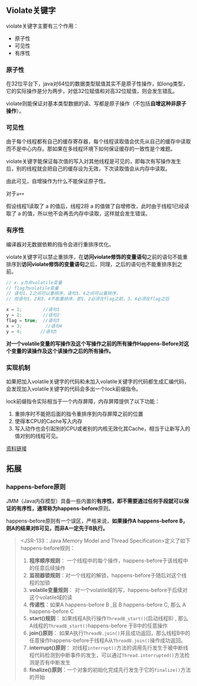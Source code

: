 ## Violate关键字

violate关键字主要有三个作用：

- 原子性
- 可见性
- 有序性



### 原子性

在32位平台下，java对64位的数据类型赋值其实不是原子性操作，如long类型，它的实际操作是分为两步，对低32位赋值和对高32位赋值，则会发生错乱。

violate则能保证对基本类型数据的读、写都是原子操作（不包括**自增这种非原子操作**）。



### 可见性

由于每个线程都有自己的缓存寄存器，每个线程读取值会优先从自己的缓存中读取而不是中心内存。那如果在多线程环境下如何保证缓存的一致性是个难题。

violate关键字能保证每次值的写入对其他线程是可见的，即每次有写操作发生后，别的线程就会把自己的缓存设为无效，下次读取值会从内存中读取。

由此可见，自增操作为什么不能保证原子性。

对于`a++`

假设线程1读取了 a 的值后，线程2将 a 的值做了自增修改，此时由于线程1已经读取了 a  的值，所以他不会再去内存中读取，这样就会发生错误。



### 有序性

编译器对无数据依赖的指令会进行重排序优化。

violate关键字可以禁止重排序，在**访问violate修饰的变量语句**之前的语句不能重排序到**访问violate修饰的变量语句**之后，同理，之后的语句也不能重排序到之前。

```java
// x、y为非volatile变量
// flag为volatile变量
// 语句1、2之间可以重排序，语句3、4之间可以重排序，
// 但语句1、2和3、4不能重排序，即1、2必须在flag之前，3、4必须在flag之后

x = 1;        //语句1
y = 2;        //语句2
flag = true;  //语句3
x = 3;         //语句4
y = 4;       //语句5
```

**对一个volatile变量的写操作及这个写操作之前的所有操作Happens-Before对这个变量的读操作及这个读操作之后的所有操作。**



### 实现机制

如果把加入volatile关键字的代码和未加入volatile关键字的代码都生成汇编代码，会发现加入volatile关键字的代码会多出一个lock前缀指令。

lock前缀指令实际相当于一个内存屏障，内存屏障提供了以下功能：

1. 重排序时不能把后面的指令重排序到内存屏障之前的位置 
2.  使得本CPU的Cache写入内存
3. 写入动作也会引起别的CPU或者别的内核无效化其Cache，相当于让新写入的值对别的线程可见。

[资料链接](https://juejin.im/post/5a2b53b7f265da432a7b821c)



## 拓展

### happens-before原则

JMM（Java内存模型）具备一些内置的**有序性，**即不需要通过任何手段就可以保证的有序性，通常称为**happens-before**原则。

happens-before原则有一个误区，严格来说，**如果操作A happens-before B，则A的结果对B可见，而非A一定先于B执行。**

> <JSR-133：Java Memory Model and Thread Specification>定义了如下happens-before规则：
>
> 1. **程序顺序规则**： 一个线程中的每个操作，happens-before于该线程中的任意后续操作
> 2. **监视器锁规则**：对一个线程的解锁，happens-before于随后对这个线程的加锁
> 3. **volatile变量规则**： 对一个volatile域的写，happens-before于后续对这个volatile域的读
> 4. **传递性**：如果A happens-before B ,且 B happens-before C, 那么 A happens-before C
> 5. **start()规则**： 如果线程A执行操作`ThreadB_start()`(启动线程B) ,  那么A线程的`ThreadB_start()`happens-before 于B中的任意操作
> 6. **join()原则**： 如果A执行`ThreadB.join()`并且成功返回，那么线程B中的任意操作happens-before于线程A从`ThreadB.join()`操作成功返回。
> 7. **interrupt()原则**： 对线程`interrupt()`方法的调用先行发生于被中断线程代码检测到中断事件的发生，可以通过`Thread.interrupted()`方法检测是否有中断发生
> 8. **finalize()原则**：一个对象的初始化完成先行发生于它的`finalize()`方法的开始

